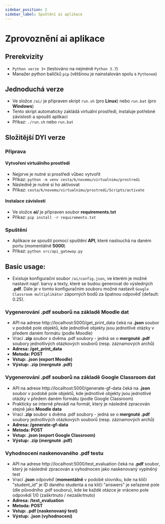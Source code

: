 ```yaml
---
sidebar_position: 2
sidebar_label: Spuštění ai aplikace
---
```


# Zprovoznění ai aplikace

## Prerekvizity

- `Python verze 3+` (testováno na nejméně `Python 3.7`) 
- Manažer python balíčků `pip` (většinou je nainstalován spolu s `Pythonem`)

## Jednoduchá verze

- Ve složce `/ai/` je připraven skript `run.sh` (pro **Linux**) nebo `run.bat` (pro **Windows**)
- Tento skript automaticky zakládá virtuální prostředí, instaluje potřebné závislosti a spouští aplikaci 
- Příkaz: `./run.sh` nebo `run.bat`

## Složitější DYI verze

### Příprava

#### Vytvoření virtuálního prostředí

- Nejprve je nutné si prostředí vůbec vytvořit
- Příkaz: `python -m venv cesta/k/novemu/virtualnimu/prostredi `
- Následně je nutné si ho aktivovat
- Příkaz: `cesta/k/novemu/virtualnimu/prostredi/Scripts/activate`

#### Instalace závislostí

- Ve složce **ai/** je připraven soubor **requirements.txt**
- Příkaz: `pip install -r requirements.txt`

### Spuštění

- Aplikace se spouští pomocí spuštění **API**, které naslouchá na daném portu (momentálně **5000**) 
- Příkaz: `python src/api_gateway.py`

## Basic usage:

- Existuje konfigurační soubor `/ai/config.json`, ve kterém je možné nastavit např. barvy a texty, které se budou generovat do výsledných **.pdf**.
Dále je v tomto konfiguračním souboru možné nastavit `Google Classroom multiplikátor` záporných bodů za špatnou odpověď (default: 0.25).

### Vygenerování .pdf souborů na základě Moodle dat

- API na adrese http://localhost:5000/get_print_data čeká na **.json** soubor v podobě pole objektů, kde jednotlivé objekty jsou jednotlivé otázky v předem daném formátu (podle Moodle) 
- Vrací **.zip** soubor s dvěma .pdf soubory - jedná se o **mergnuté .pdf** soubory jednotlivých otázkových souborů (resp. záznamových archů) 
- **Adresa: /get_print_data**
- **Metoda: POST**
- **Vstup: .json (export Moodle)**
- **Výstup: .zip (mergnuté .pdf)**

### Vygenerování .pdf souborů na základě Google Classroom dat

- API na adrese http://localhost:5000/generate-gf-data čeká na **.json** soubor v podobě pole objektů, kde jednotlivé objekty jsou jednotlivé otázky v předem daném formátu (podle Google Classroom)
- Prakticky se interně převádí na formát, který je následně zpracován stejně jako **Moodle data**
- Vrací **.zip** soubor s dvěma .pdf soubory - jedná se o **mergnuté .pdf** soubory jednotlivých otázkových souborů (resp. záznamových archů)
- **Adresa: /generate-gf-data**
- **Metoda: POST**
- **Vstup: .json (export Google Classroom)**
- **Výstup: .zip (mergnuté .pdf)**

### Vyhodnocení naskenovaného .pdf testu 

- API na adrese http://localhost:5000/test_evaluation čeká na **.pdf** soubor, který je následně zpracován a vyhodnocen jako naskenovaný vyplněný test 
- Vrací **.json** odpověď (**momentálně** v podobě slovníku, kde na klíči "student_id" je ID daného studenta a na klíči "answers" je seřazené pole (dle původního .pdf souboru), kde ke každé otázce je vráceno pole odpovědí 1/0 (zaškrtnuto / nezaškrtnuto) 
- **Adresa: /test_evaluation**
- **Metoda: POST**
- **Vstup: .pdf (naskenovaný test)**
- **Výstup: .json (vyhodnocení)**